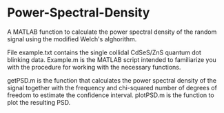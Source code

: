 # Power-Spectral-Density
A MATLAB function to calculate the power spectral density of the random signal using the modified Welch's alghorithm.

File example.txt contains the single collidal CdSeS/ZnS quantum dot blinking data. Example.m is the MATLAB script intended to familiarize you with the procedure for working with the necessary functions.

getPSD.m is the function that calculates the power spectral density of the signal together with the frequency and chi-squared number of degrees of freedom to estimate the confidence interval.
plotPSD.m is the function to plot the resulting PSD.
